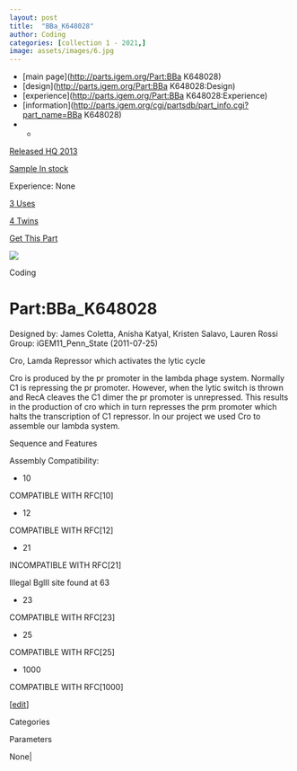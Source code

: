 ```yaml
---
layout: post
title:  "BBa_K648028"
author: Coding
categories: [collection 1 - 2021,] 
image: assets/images/6.jpg
---
```



  * [main page](http://parts.igem.org/Part:BBa K648028)
  * [design](http://parts.igem.org/Part:BBa K648028:Design)
  * [experience](http://parts.igem.org/Part:BBa K648028:Experience)
  * [information](http://parts.igem.org/cgi/partsdb/part_info.cgi?part_name=BBa K648028)
  *   * 

[Released HQ 2013](http://parts.igem.org/Help:Part_Status_Box)

[Sample In stock](http://parts.igem.org/Help:Part_Status_Box)

Experience: None

[3 Uses](http://parts.igem.org/partsdb/uses.cgi?part=BBa_K648028)

[4 Twins](http://parts.igem.org/partsdb/twin_info.cgi?part=BBa_K648028)

[ Get This Part](http://parts.igem.org/partsdb/get_part.cgi?part=BBa_K648028)

![](http://parts.igem.org/images/partbypart/icon_coding.png)

Coding

# Part:BBa_K648028

Designed by: James Coletta, Anisha Katyal, Kristen Salavo, Lauren Rossi
Group: iGEM11_Penn_State   (2011-07-25)

  
Cro, Lamda Repressor which activates the lytic cycle

Cro is produced by the pr promoter in the lambda phage system. Normally C1 is
repressing the pr promoter. However, when the lytic switch is thrown and RecA
cleaves the C1 dimer the pr promoter is unrepressed. This results in the
production of cro which in turn represses the prm promoter which halts the
transcription of C1 repressor. In our project we used Cro to assemble our
lambda system.

Sequence and Features

  

Assembly Compatibility:

  * 10

COMPATIBLE WITH RFC[10]

  * 12

COMPATIBLE WITH RFC[12]

  * 21

INCOMPATIBLE WITH RFC[21]

Illegal BglII site found at 63  

  * 23

COMPATIBLE WITH RFC[23]

  * 25

COMPATIBLE WITH RFC[25]

  * 1000

COMPATIBLE WITH RFC[1000]

  

[[edit](http://parts.igem.org/partsdb/part_info.cgi?part_name=BBa_K648028)]

Categories

Parameters

None|

